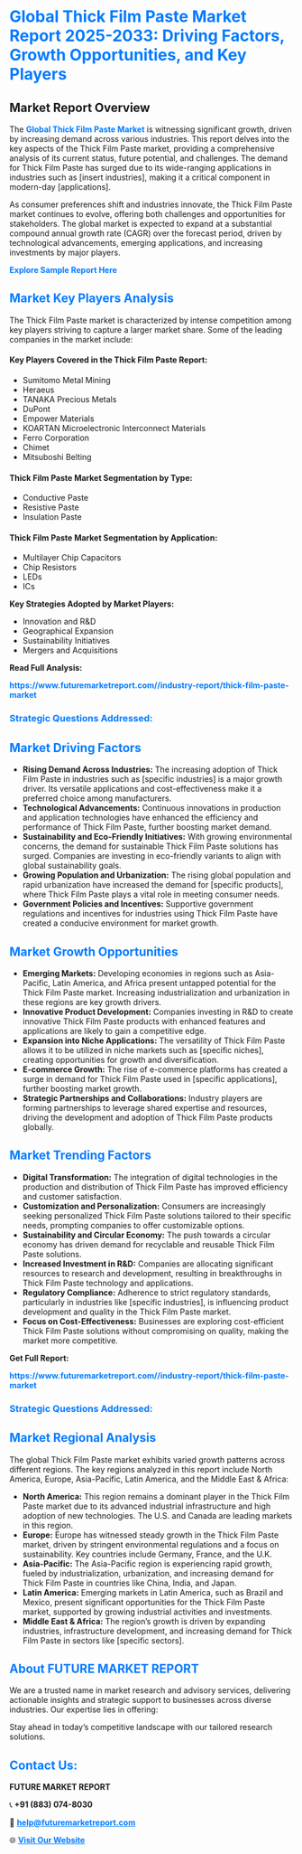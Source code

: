 <h1 style="color: #007BFF;">Global Thick Film Paste Market Report 2025-2033: Driving Factors, Growth Opportunities, and Key Players</h1>

<section id="overview">
<h2>Market Report Overview</h2>
<p>The <a href="https://www.futuremarketreport.com//industry-report/thick-film-paste-market" style="color: #007BFF; text-decoration: none;"><strong>Global Thick Film Paste Market</strong></a> is witnessing significant growth, driven by increasing demand across various industries. This report delves into the key aspects of the Thick Film Paste market, providing a comprehensive analysis of its current status, future potential, and challenges. The demand for Thick Film Paste has surged due to its wide-ranging applications in industries such as [insert industries], making it a critical component in modern-day [applications].</p>
<p>As consumer preferences shift and industries innovate, the Thick Film Paste market continues to evolve, offering both challenges and opportunities for stakeholders. The global market is expected to expand at a substantial compound annual growth rate (CAGR) over the forecast period, driven by technological advancements, emerging applications, and increasing investments by major players.</p>
</section>

<section id="overview">
<p><a href="https://www.futuremarketreport.com//request-sample/reportId=53425" style="color: #007BFF; text-decoration: none;"><strong>Explore Sample Report Here</strong></a></p>
</section>

<section id="key-players">
<h2 style="color: #007BFF;">Market Key Players Analysis</h2>
<p>The Thick Film Paste market is characterized by intense competition among key players striving to capture a larger market share. Some of the leading companies in the market include:</p>
<h4>Key Players Covered in the Thick Film Paste Report:</h4>
<ul><li>Sumitomo Metal Mining</li><li>Heraeus</li><li>TANAKA Precious Metals</li><li>DuPont</li><li>Empower Materials</li><li>KOARTAN Microelectronic Interconnect Materials</li><li>Ferro Corporation</li><li>Chimet</li><li>Mitsuboshi Belting</li></ul>
<h4>Thick Film Paste Market Segmentation by Type:</h4>
<ul><li>Conductive Paste</li><li>Resistive Paste</li><li>Insulation Paste</li></ul>

<h4>Thick Film Paste Market Segmentation by Application:</h4>
<ul><li>Multilayer Chip Capacitors</li><li>Chip Resistors</li><li>LEDs</li><li>ICs</li></ul>
<p><strong>Key Strategies Adopted by Market Players:</strong></p>
<ul>
<li>Innovation and R&D</li>
<li>Geographical Expansion</li>
<li>Sustainability Initiatives</li>
<li>Mergers and Acquisitions</li>
</ul>
</section>

<section>
<p><strong>Read Full Analysis: </strong></p><a href="https://www.futuremarketreport.com//industry-report/thick-film-paste-market" style="color: #007BFF; text-decoration: none;"><strong>https://www.futuremarketreport.com//industry-report/thick-film-paste-market</strong></a>
<h3 style="color: #007BFF;">Strategic Questions Addressed:</h3>
</section>

<section id="driving-factors">
<h2 style="color: #007BFF;">Market Driving Factors</h2>
<ul>
<li><strong>Rising Demand Across Industries:</strong> The increasing adoption of Thick Film Paste in industries such as [specific industries] is a major growth driver. Its versatile applications and cost-effectiveness make it a preferred choice among manufacturers.</li>
<li><strong>Technological Advancements:</strong> Continuous innovations in production and application technologies have enhanced the efficiency and performance of Thick Film Paste, further boosting market demand.</li>
<li><strong>Sustainability and Eco-Friendly Initiatives:</strong> With growing environmental concerns, the demand for sustainable Thick Film Paste solutions has surged. Companies are investing in eco-friendly variants to align with global sustainability goals.</li>
<li><strong>Growing Population and Urbanization:</strong> The rising global population and rapid urbanization have increased the demand for [specific products], where Thick Film Paste plays a vital role in meeting consumer needs.</li>
<li><strong>Government Policies and Incentives:</strong> Supportive government regulations and incentives for industries using Thick Film Paste have created a conducive environment for market growth.</li>
</ul>
</section>

<section id="growth-opportunities">
<h2 style="color: #007BFF;">Market Growth Opportunities</h2>
<ul>
<li><strong>Emerging Markets:</strong> Developing economies in regions such as Asia-Pacific, Latin America, and Africa present untapped potential for the Thick Film Paste market. Increasing industrialization and urbanization in these regions are key growth drivers.</li>
<li><strong>Innovative Product Development:</strong> Companies investing in R&D to create innovative Thick Film Paste products with enhanced features and applications are likely to gain a competitive edge.</li>
<li><strong>Expansion into Niche Applications:</strong> The versatility of Thick Film Paste allows it to be utilized in niche markets such as [specific niches], creating opportunities for growth and diversification.</li>
<li><strong>E-commerce Growth:</strong> The rise of e-commerce platforms has created a surge in demand for Thick Film Paste used in [specific applications], further boosting market growth.</li>
<li><strong>Strategic Partnerships and Collaborations:</strong> Industry players are forming partnerships to leverage shared expertise and resources, driving the development and adoption of Thick Film Paste products globally.</li>
</ul>
</section>

<section id="trending-factors">
<h2 style="color: #007BFF;">Market Trending Factors</h2>
<ul>
<li><strong>Digital Transformation:</strong> The integration of digital technologies in the production and distribution of Thick Film Paste has improved efficiency and customer satisfaction.</li>
<li><strong>Customization and Personalization:</strong> Consumers are increasingly seeking personalized Thick Film Paste solutions tailored to their specific needs, prompting companies to offer customizable options.</li>
<li><strong>Sustainability and Circular Economy:</strong> The push towards a circular economy has driven demand for recyclable and reusable Thick Film Paste solutions.</li>
<li><strong>Increased Investment in R&D:</strong> Companies are allocating significant resources to research and development, resulting in breakthroughs in Thick Film Paste technology and applications.</li>
<li><strong>Regulatory Compliance:</strong> Adherence to strict regulatory standards, particularly in industries like [specific industries], is influencing product development and quality in the Thick Film Paste market.</li>
<li><strong>Focus on Cost-Effectiveness:</strong> Businesses are exploring cost-efficient Thick Film Paste solutions without compromising on quality, making the market more competitive.</li>
</ul>
</section>

<section>
<p><strong>Get Full Report: </strong></p><a href="https://www.futuremarketreport.com//industry-report/thick-film-paste-market" style="color: #007BFF; text-decoration: none;"><strong>https://www.futuremarketreport.com//industry-report/thick-film-paste-market</strong></a>
<h3 style="color: #007BFF;">Strategic Questions Addressed:</h3>
</section>


<section id="regional-analysis">
<h2 style="color: #007BFF;">Market Regional Analysis</h2>
<p>The global Thick Film Paste market exhibits varied growth patterns across different regions. The key regions analyzed in this report include North America, Europe, Asia-Pacific, Latin America, and the Middle East & Africa:</p>
<ul>
<li><strong>North America:</strong> This region remains a dominant player in the Thick Film Paste market due to its advanced industrial infrastructure and high adoption of new technologies. The U.S. and Canada are leading markets in this region.</li>
<li><strong>Europe:</strong> Europe has witnessed steady growth in the Thick Film Paste market, driven by stringent environmental regulations and a focus on sustainability. Key countries include Germany, France, and the U.K.</li>
<li><strong>Asia-Pacific:</strong> The Asia-Pacific region is experiencing rapid growth, fueled by industrialization, urbanization, and increasing demand for Thick Film Paste in countries like China, India, and Japan.</li>
<li><strong>Latin America:</strong> Emerging markets in Latin America, such as Brazil and Mexico, present significant opportunities for the Thick Film Paste market, supported by growing industrial activities and investments.</li>
<li><strong>Middle East & Africa:</strong> The region’s growth is driven by expanding industries, infrastructure development, and increasing demand for Thick Film Paste in sectors like [specific sectors].</li>
</ul>
</section>

<footer>
<h2 style="color: #007BFF;">About FUTURE MARKET REPORT</h2>
<p>We are a trusted name in market research and advisory services, delivering actionable insights and strategic support to businesses across diverse industries. Our expertise lies in offering:</p>

<p>Stay ahead in today’s competitive landscape with our tailored research solutions.</p>

<h2 style="color: #007BFF;">Contact Us:</h2>
<p><strong>FUTURE MARKET REPORT</strong></p>
<p>📞 <strong>+91 (883) 074-8030</strong></p>
<p>📧 <strong><a href="mailto:help@futuremarketreport.com" style="color: #007BFF;">help@futuremarketreport.com</a></strong></p>
<p>🌐 <strong><a href="https://www.futuremarketreport.com/" style="color: #007BFF;">Visit Our Website</a></strong></p>
</footer>